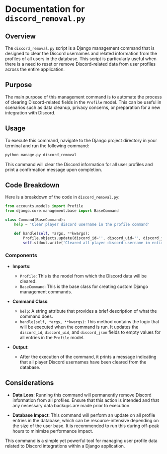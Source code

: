 # Documentation for `discord_removal.py`

## Overview
The `discord_removal.py` script is a Django management command that is designed to clear the Discord usernames and related information from the profiles of all users in the database. This script is particularly useful when there is a need to reset or remove Discord-related data from user profiles across the entire application.

## Purpose
The main purpose of this management command is to automate the process of clearing Discord-related fields in the `Profile` model. This can be useful in scenarios such as data cleanup, privacy concerns, or preparation for a new integration with Discord.

## Usage
To execute this command, navigate to the Django project directory in your terminal and run the following command:

```bash
python manage.py discord_removal
```

This command will clear the Discord information for all user profiles and print a confirmation message upon completion.

## Code Breakdown
Here is a breakdown of the code in `discord_removal.py`:

```python
from accounts.models import Profile
from django.core.management.base import BaseCommand

class Command(BaseCommand):
    help = 'Clear player discord username in the profile command'

    def handle(self, *args, **kwargs):
        Profile.objects.update(discord_id='', discord_uid='', discord_json=None)
        self.stdout.write('Cleared all player discord username in entire database.')
```

### Components
- **Imports**:
  - `Profile`: This is the model from which the Discord data will be cleared.
  - `BaseCommand`: This is the base class for creating custom Django management commands.

- **Command Class**:
  - `help`: A string attribute that provides a brief description of what the command does.
  - `handle(self, *args, **kwargs)`: This method contains the logic that will be executed when the command is run. It updates the `discord_id`, `discord_uid`, and `discord_json` fields to empty values for all entries in the `Profile` model.

- **Output**:
  - After the execution of the command, it prints a message indicating that all player Discord usernames have been cleared from the database.

## Considerations
- **Data Loss**: Running this command will permanently remove Discord information from all profiles. Ensure that this action is intended and that any necessary data backups are made prior to execution.
  
- **Database Impact**: This command will perform an update on all profile entries in the database, which can be resource-intensive depending on the size of the user base. It is recommended to run this during off-peak hours to minimize performance impact.

This command is a simple yet powerful tool for managing user profile data related to Discord integrations within a Django application.